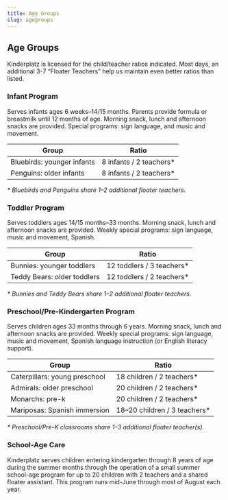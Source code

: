 ```yaml
---
title: Age Groups
slug: agegroups
---
```

## Age Groups

Kinderplatz is licensed for the child/teacher ratios indicated. Most days, an additional 3-7 “Floater Teachers” help us maintain even better ratios than listed.

### Infant Program

Serves infants ages 6 weeks–14/15 months. Parents provide formula or breastmilk until 12 months of age. Morning snack, lunch and afternoon snacks are provided. Special programs: sign language, and music and movement.

| Group                      | R﻿atio                  |
| -------------------------- | ----------------------- |
| Bluebirds: younger infants | 8 infants / 2 teachers* |
| Penguins: older infants    | 8 infants / 2 teachers* |

*\* Bluebirds and Penguins share 1–2 additional floater teachers.*

### Toddler Program

Serves toddlers ages 14/15 months–33 months. Morning snack, lunch and afternoon snacks are provided. Weekly special programs: sign language, music and movement, Spanish.

| G﻿roup                      | R﻿atio                    |
| --------------------------- | ------------------------- |
| Bunnies: younger toddlers   | 12 toddlers / 3 teachers* |
| Teddy Bears: older toddlers | 12 toddlers / 2 teachers* |

*\* Bunnies and Teddy Bears share 1–2 additional floater teachers.*

### Preschool/Pre-Kindergarten Program

Serves children ages 33 months through 6 years. Morning snack, lunch and afternoon snacks are provided. Weekly special programs: sign language, music and movement, Spanish language instruction (or English literacy support).

| G﻿roup                        | R﻿atio                       |
| ----------------------------- | ---------------------------- |
| Caterpillars: young preschool | 18 children / 2 teachers*    |
| Admirals: older preschool     | 20 children / 2 teachers*    |
| Monarchs: pre-k               | 20 children / 2 teachers*    |
| Mariposas: Spanish immersion  | 18–20 children / 3 teachers* |

*\* Preschool/Pre-K classrooms share 1–3 additional floater teacher(s).*

### School-Age Care

K﻿inderplatz serves children entering kindergarten through 8 years of age during the summer months through the operation of a small summer school-age program for up to 20 children with 2 teachers and a shared floater assistant.  This program runs mid-June through most of August each year.